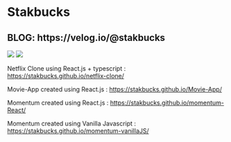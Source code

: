 <h1>Stakbucks</h1>

<h2>BLOG: https://velog.io/@stakbucks </h2>

<img src="https://img.shields.io/badge/-F7DF1E?style=flat&logo=C&logoColor=white"/>

<img src="https://img.shields.io/badge/JavaScript-F7DF1E?style=flat&logo=JavaScript&logoColor=white"/>

Netflix Clone using React.js + typescript : https://stakbucks.github.io/netflix-clone/

Movie-App created using React.js : https://stakbucks.github.io/Movie-App/

Momentum created using React.js : https://stakbucks.github.io/momentum-React/

Momentum created using Vanilla Javascript : https://stakbucks.github.io/momentum-vanillaJS/
